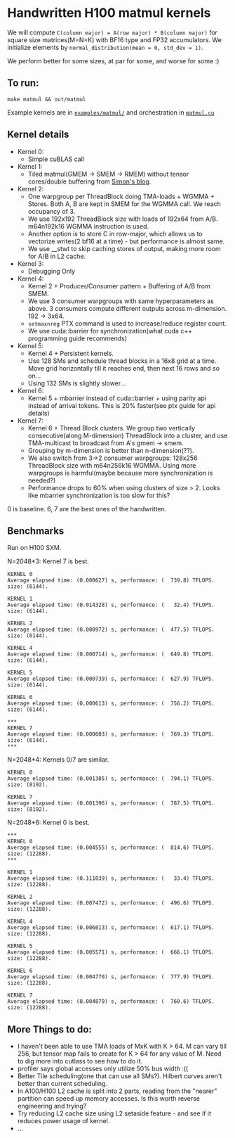 # Handwritten H100 matmul kernels

We will compute `C(column major) = A(row major) * B(column major)` for square size matrices(M=N=K) with BF16 type and FP32 accumulators.
We initialize elements by `normal_distribution(mean = 0, std_dev = 1)`.

We perform better for some sizes, at par for some, and worse for some :)

## To run:
```
make matmul && out/matmul
```

Example kernels are in [`examples/matmul/`](https://github.com/pranjalssh/fast.cu/tree/main/examples/matmul) and orchestration in [`matmul.cu`](https://github.com/pranjalssh/fast.cu/blob/main/matmul.cu)

## Kernel details

* Kernel 0:
    * Simple cuBLAS call
* Kernel 1:
    * Tiled matmul(GMEM -> SMEM -> RMEM) without tensor cores/double buffering from [Simon's blog](https://siboehm.com/articles/22/CUDA-MMM).
* Kernel 2:
    * One warpgroup per ThreadBlock doing TMA-loads + WGMMA + Stores. Both A, B are kept in SMEM for the WGMMA call. We reach occupancy of 3.
    * We use 192x192 ThreadBlock size with loads of 192x64 from A/B. m64n192k16 WGMMA instruction is used.
    * Another option is to store C in row-major, which allows us to vectorize writes(2 bf16 at a time) - but performance is almost same.
    * We use __stwt to skip caching stores of output, making more room for A/B in L2 cache.
* Kernel 3:
    * Debugging Only
* Kernel 4:
    * Kernel 2 + Producer/Consumer pattern + Buffering of A/B from SMEM.
    * We use 3 consumer warpgroups with same hyperparameters as above. 3 consumers compute different outputs across m-dimension. 192 -> 3x64.
    * `setmaxnreg` PTX command is used to increase/reduce register count.
    * We use cuda::barrier for synchronization(what cuda c++ programming guide recommends)
* Kernel 5:
    * Kernel 4 + Persistent kernels.
    * Use 128 SMs and schedule thread blocks in a 16x8 grid at a time. Move grid horizontally till it reaches end, then next 16 rows and so on...
    * Using 132 SMs is slightly slower...
* Kernel 6:
    * Kernel 5 + mbarrier instead of cuda::barrier + using parity api instead of arrival tokens. This is 20% faster(see ptx guide for api details)
* Kernel 7:
    * Kernel 6 + Thread Block clusters. We group two vertically consecutive(along M-dimension) ThreadBlock into a cluster, and use TMA-multicast to broadcast from A's gmem -> smem.
    * Grouping by m-dimension is better than n-dimension(??).
    * We also switch from 3->2 consumer warpgroups: 128x256 ThreadBlock size with m64n256k16 WGMMA. Using more warpgroups is harmful(maybe because more synchronization is needed?)
    * Performance drops to 60% when using clusters of size > 2. Looks like mbarrier synchronization is too slow for this?



0 is baseline. 6, 7 are the best ones of the handwritten.

## Benchmarks

Run on H100 SXM.

N=2048*3: Kernel 7 is best.
```
KERNEL 0
Average elapsed time: (0.000627) s, performance: (  739.8) TFLOPS. size: (6144).

KERNEL 1
Average elapsed time: (0.014328) s, performance: (   32.4) TFLOPS. size: (6144).

KERNEL 2
Average elapsed time: (0.000972) s, performance: (  477.5) TFLOPS. size: (6144).

KERNEL 4
Average elapsed time: (0.000714) s, performance: (  649.8) TFLOPS. size: (6144).

KERNEL 5
Average elapsed time: (0.000739) s, performance: (  627.9) TFLOPS. size: (6144).

KERNEL 6
Average elapsed time: (0.000613) s, performance: (  756.2) TFLOPS. size: (6144).

***
KERNEL 7
Average elapsed time: (0.000603) s, performance: (  769.3) TFLOPS. size: (6144).
***
```

N=2048*4: Kernels 0/7 are similar.
```
KERNEL 0
Average elapsed time: (0.001385) s, performance: (  794.1) TFLOPS. size: (8192).

KERNEL 7
Average elapsed time: (0.001396) s, performance: (  787.5) TFLOPS. size: (8192).
```

N=2048*6: Kernel 0 is best.
```
***
KERNEL 0
Average elapsed time: (0.004555) s, performance: (  814.6) TFLOPS. size: (12288).
***

KERNEL 1
Average elapsed time: (0.111039) s, performance: (   33.4) TFLOPS. size: (12288).

KERNEL 2
Average elapsed time: (0.007472) s, performance: (  496.6) TFLOPS. size: (12288).

KERNEL 4
Average elapsed time: (0.006013) s, performance: (  617.1) TFLOPS. size: (12288).

KERNEL 5
Average elapsed time: (0.005571) s, performance: (  666.1) TFLOPS. size: (12288).

KERNEL 6
Average elapsed time: (0.004770) s, performance: (  777.9) TFLOPS. size: (12288).

KERNEL 7
Average elapsed time: (0.004879) s, performance: (  760.6) TFLOPS. size: (12288).
```

## More Things to do:
* I haven't been able to use TMA loads of MxK with K > 64. M can vary till 256, but tensor map fails to create for K > 64 for any value of M. Need to dig more into cutlass to see how to do it.
* profiler says global accesses only utilize 50% bus width :((
* Better Tile scheduling(one that can use all SMs?). Hilbert curves aren't better than current scheduling.
* In A100/H100 L2 cache is split into 2 parts, reading from the "nearer" partition can speed up memory accesses. Is this worth reverse engineering and trying?
* Try reducing L2 cache size using L2 setaside feature - and see if it reduces power usage of kernel.
* ...

